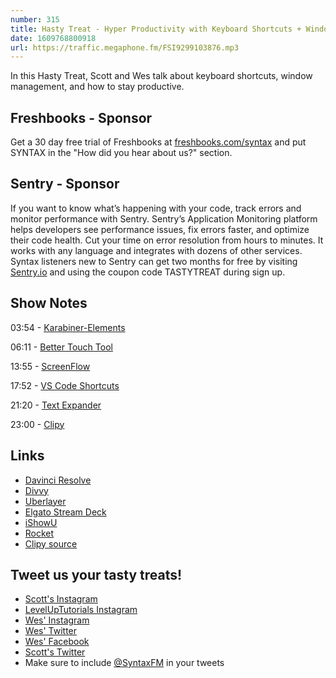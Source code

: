 ```yaml
---
number: 315
title: Hasty Treat - Hyper Productivity with Keyboard Shortcuts + Window Management
date: 1609768800918
url: https://traffic.megaphone.fm/FSI9299103876.mp3
---
```


In this Hasty Treat, Scott and Wes talk about keyboard shortcuts, window management, and how to stay productive.

## Freshbooks - Sponsor
Get a 30 day free trial of Freshbooks at [freshbooks.com/syntax](https://freshbooks.com/syntax) and put SYNTAX in the "How did you hear about us?" section.

## Sentry - Sponsor
If you want to know what’s happening with your code, track errors and monitor performance with Sentry. Sentry’s Application Monitoring platform helps developers see performance issues, fix errors faster, and optimize their code health. Cut your time on error resolution from hours to minutes. It works with any language and integrates with dozens of other services. Syntax listeners new to Sentry can get two months for free by visiting [Sentry.io](https://sentry.io/) and using the coupon code TASTYTREAT during sign up.


## Show Notes

03:54 - [Karabiner-Elements](https://karabiner-elements.pqrs.org/)

06:11 - [Better Touch Tool](https://folivora.ai/)

13:55 - [ScreenFlow](http://www.telestream.net/screenflow/overview.htm)

17:52 - [VS Code Shortcuts](https://code.visualstudio.com/docs/getstarted/keybindings)

21:20 - [Text Expander](https://textexpander.com/)

23:00 - [Clipy](https://clipy-app.com/)


## Links
* [Davinci Resolve](https://www.blackmagicdesign.com/products/davinciresolve/)
* [Divvy](https://mizage.com/divvy/)
* [Uberlayer](https://www.macupdate.com/app/mac/44470/uberlayer)
* [Elgato Stream Deck](https://www.elgato.com/en/gaming/stream-deck)
* [iShowU](https://support.shinywhitebox.com/hc/en-us/articles/204161459-Installing-iShowU-Audio-Capture-Mojave-and-earlier-)
* [Rocket](https://matthewpalmer.net/rocket/)
* [Clipy source](https://github.com/Clipy/Clipy/)

## Tweet us your tasty treats!
* [Scott's Instagram](https://www.instagram.com/stolinski/)
* [LevelUpTutorials Instagram](https://www.instagram.com/LevelUpTutorials/)
* [Wes' Instagram](https://www.instagram.com/wesbos/)
* [Wes' Twitter](https://twitter.com/wesbos)
* [Wes' Facebook](https://www.facebook.com/wesbos.developer)
* [Scott's Twitter](https://twitter.com/stolinski)
* Make sure to include [@SyntaxFM](https://twitter.com/SyntaxFM) in your tweets
